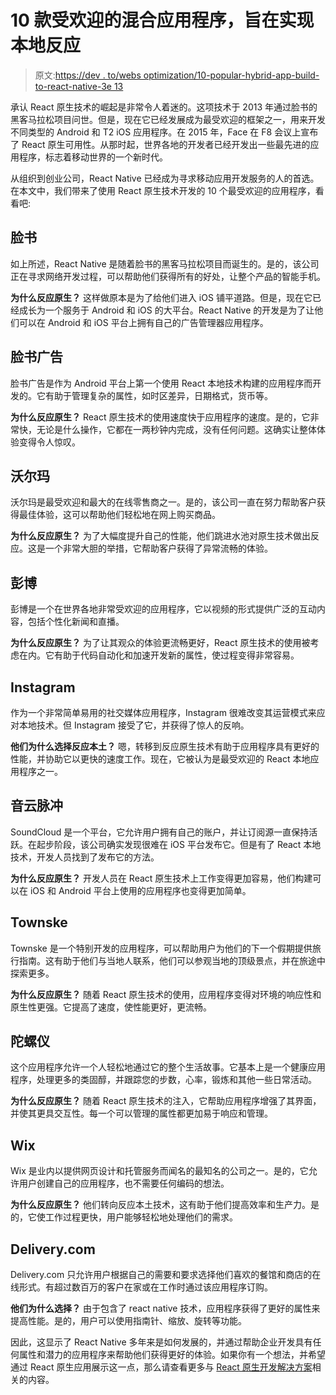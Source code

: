 # 10 款受欢迎的混合应用程序，旨在实现本地反应

> 原文:[https://dev . to/webs optimization/10-popular-hybrid-app-build-to-react-native-3e 13](https://dev.to/websoptimization/10-popular-hybrid-app-built-to-react-native-3e13)

承认 React 原生技术的崛起是非常令人着迷的。这项技术于 2013 年通过脸书的黑客马拉松项目问世。但是，现在它已经发展成为最受欢迎的框架之一，用来开发不同类型的 Android 和 T2 iOS 应用程序。在 2015 年，Face 在 F8 会议上宣布了 React 原生可用性。从那时起，世界各地的开发者已经开发出一些最先进的应用程序，标志着移动世界的一个新时代。

从组织到创业公司，React Native 已经成为寻求移动应用开发服务的人的首选。在本文中，我们带来了使用 React 原生技术开发的 10 个最受欢迎的应用程序，看看吧:

## [](#facebook)脸书

如上所述，React Native 是随着脸书的黑客马拉松项目而诞生的。是的，该公司正在寻求网络开发过程，可以帮助他们获得所有的好处，让整个产品的智能手机。

**为什么反应原生？**
这样做原本是为了给他们进入 iOS 铺平道路。但是，现在它已经成长为一个服务于 Android 和 iOS 的大平台。React Native 的开发是为了让他们可以在 Android 和 iOS 平台上拥有自己的广告管理器应用程序。

## [](#facebook-ads)脸书广告

脸书广告是作为 Android 平台上第一个使用 React 本地技术构建的应用程序而开发的。它有助于管理复杂的属性，如时区差异，日期格式，货币等。

**为什么反应原生？**
React 原生技术的使用速度快于应用程序的速度。是的，它非常快，无论是什么操作，它都在一两秒钟内完成，没有任何问题。这确实让整体体验变得令人惊叹。

## [](#walmart)沃尔玛

沃尔玛是最受欢迎和最大的在线零售商之一。是的，该公司一直在努力帮助客户获得最佳体验，这可以帮助他们轻松地在网上购买商品。

**为什么反应原生？**
为了大幅度提升自己的性能，他们跳进水池对原生技术做出反应。这是一个非常大胆的举措，它帮助客户获得了异常流畅的体验。

## [](#bloomberg)彭博

彭博是一个在世界各地非常受欢迎的应用程序，它以视频的形式提供广泛的互动内容，包括个性化新闻和直播。

**为什么反应原生？**
为了让其观众的体验更流畅更好，React 原生技术的使用被考虑在内。它有助于代码自动化和加速开发新的属性，使过程变得非常容易。

## [](#instagram)Instagram

作为一个非常简单易用的社交媒体应用程序，Instagram 很难改变其运营模式来应对本地技术。但 Instagram 接受了它，并获得了惊人的反响。

**他们为什么选择反应本土？**
嗯，转移到反应原生技术有助于应用程序具有更好的性能，并协助它以更快的速度工作。现在，它被认为是最受欢迎的 React 本地应用程序之一。

## [](#soundcloud-pulse)音云脉冲

SoundCloud 是一个平台，它允许用户拥有自己的账户，并让订阅源一直保持活跃。在起步阶段，该公司确实发现很难在 iOS 平台发布它。但是有了 React 本地技术，开发人员找到了发布它的方法。

**为什么反应原生？**
开发人员在 React 原生技术上工作变得更加容易，他们构建可以在 iOS 和 Android 平台上使用的应用程序也变得更加简单。

## [](#townske)Townske

Townske 是一个特别开发的应用程序，可以帮助用户为他们的下一个假期提供旅行指南。这有助于他们与当地人联系，他们可以参观当地的顶级景点，并在旅途中探索更多。

**为什么反应原生？**
随着 React 原生技术的使用，应用程序变得对环境的响应性和原生性更强。它提高了速度，使性能更好，更流畅。

## [](#gyroscope)陀螺仪

这个应用程序允许一个人轻松地通过它的整个生活故事。它基本上是一个健康应用程序，处理更多的类固醇，并跟踪您的步数，心率，锻炼和其他一些日常活动。

**为什么反应原生？**
随着 React 原生技术的注入，它帮助应用程序增强了其界面，并使其更具交互性。每一个可以管理的属性都更加易于响应和管理。

## [](#wix)Wix

Wix 是业内以提供网页设计和托管服务而闻名的最知名的公司之一。是的，它允许用户创建自己的应用程序，也不需要任何编码的想法。

**为什么反应原生？**
他们转向反应本土技术，这有助于他们提高效率和生产力。是的，它使工作过程更快，用户能够轻松地处理他们的需求。

## Delivery.com

Delivery.com 只允许用户根据自己的需要和要求选择他们喜欢的餐馆和商店的在线形式。有超过数百万的客户在家或在工作时通过该应用程序订购。

**他们为什么选择？**
由于包含了 react native 技术，应用程序获得了更好的属性来提高性能。是的，用户可以使用指南针、缩放、旋转等功能。

因此，这显示了 React Native 多年来是如何发展的，并通过帮助企业开发具有任何属性和潜力的应用程序来帮助他们获得更好的体验。如果你有一个想法，并希望通过 React 原生应用展示这一点，那么请查看更多与 [React 原生开发解决方案](https://www.websoptimization.com/react-native-development.html)相关的内容。